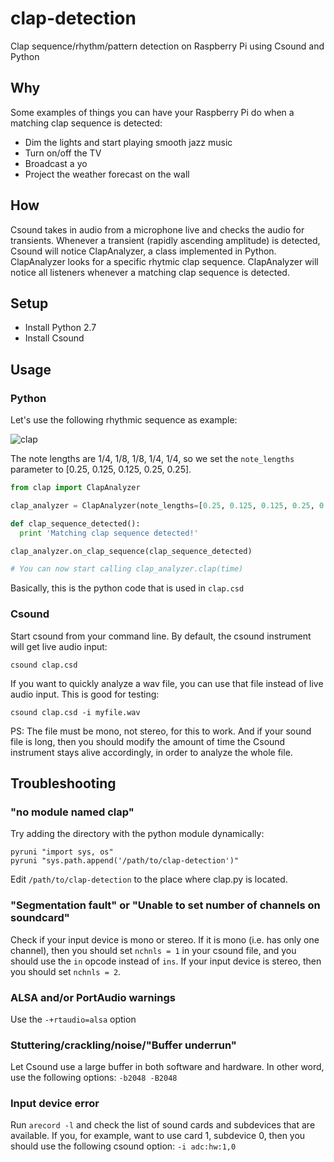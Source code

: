 # clap-detection
Clap sequence/rhythm/pattern detection on Raspberry Pi using Csound and Python

## Why

Some examples of things you can have your Raspberry Pi do when a matching clap sequence is detected:

* Dim the lights and start playing smooth jazz music
* Turn on/off the TV
* Broadcast a yo
* Project the weather forecast on the wall

## How

Csound takes in audio from a microphone live and checks the audio for transients. Whenever a transient (rapidly ascending amplitude) is detected, Csound will notice ClapAnalyzer, a class implemented in Python. ClapAnalyzer looks for a specific rhytmic clap sequence. ClapAnalyzer will notice all listeners whenever a matching clap sequence is detected.

## Setup

* Install Python 2.7
* Install Csound

## Usage

### Python

Let's use the following rhythmic sequence as example:

![clap](https://cloud.githubusercontent.com/assets/1470603/9700905/a6de8d6a-5415-11e5-81f6-f81e4034a939.png)

The note lengths are 1/4, 1/8, 1/8, 1/4, 1/4, so we set the `note_lengths` parameter to [0.25, 0.125, 0.125, 0.25, 0.25].

```python
from clap import ClapAnalyzer

clap_analyzer = ClapAnalyzer(note_lengths=[0.25, 0.125, 0.125, 0.25, 0.25])

def clap_sequence_detected():
  print 'Matching clap sequence detected!'

clap_analyzer.on_clap_sequence(clap_sequence_detected)

# You can now start calling clap_analyzer.clap(time)
```

Basically, this is the python code that is used in `clap.csd`

### Csound

Start csound from your command line. By default, the csound instrument will get live audio input:

`csound clap.csd`

If you want to quickly analyze a wav file, you can use that file instead of live audio input. This is good for testing:

`csound clap.csd -i myfile.wav`

PS: The file must be mono, not stereo, for this to work. And if your sound file is long, then you should modify the amount of time the Csound instrument stays alive accordingly, in order to analyze the whole file.

## Troubleshooting

### "no module named clap"

Try adding the directory with the python module dynamically:

```
pyruni "import sys, os"
pyruni "sys.path.append('/path/to/clap-detection')"
```

Edit `/path/to/clap-detection` to the place where clap.py is located.

### "Segmentation fault" or "Unable to set number of channels on soundcard"

Check if your input device is mono or stereo. If it is mono (i.e. has only one channel), then you should set `nchnls = 1` in your csound file, and you should use the `in` opcode instead of `ins`. If your input device is stereo, then you should set `nchnls = 2`.

### ALSA and/or PortAudio warnings

Use the `-+rtaudio=alsa` option

### Stuttering/crackling/noise/"Buffer underrun"

Let Csound use a large buffer in both software and hardware. In other word, use the following options: `-b2048 -B2048`

### Input device error

Run `arecord -l` and check the list of sound cards and subdevices that are available. If you, for example, want to use card 1, subdevice 0, then you should use the following csound option: `-i adc:hw:1,0`
